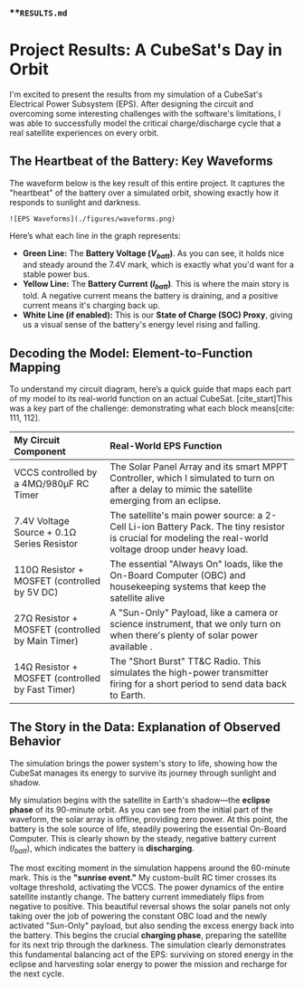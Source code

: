 
### **`RESULTS.md` 

# Project Results: A CubeSat's Day in Orbit

I'm excited to present the results from my simulation of a CubeSat's Electrical Power Subsystem (EPS). After designing the circuit and overcoming some interesting challenges with the software's limitations, I was able to successfully model the critical charge/discharge cycle that a real satellite experiences on every orbit.

## The Heartbeat of the Battery: Key Waveforms

The waveform below is the key result of this entire project. It captures the "heartbeat" of the battery over a simulated orbit, showing exactly how it responds to sunlight and darkness.


`![EPS Waveforms](./figures/waveforms.png)`

Here’s what each line in the graph represents:
* **Green Line:** The **Battery Voltage ($V_{batt}$)**. As you can see, it holds nice and steady around the 7.4V mark, which is exactly what you'd want for a stable power bus.
* **Yellow Line:** The **Battery Current ($I_{batt}$)**. This is where the main story is told. A negative current means the battery is draining, and a positive current means it's charging back up.
* **White Line (if enabled):** This is our **State of Charge (SOC) Proxy**, giving us a visual sense of the battery's energy level rising and falling.

## Decoding the Model: Element-to-Function Mapping

To understand my circuit diagram, here’s a quick guide that maps each part of my model to its real-world function on an actual CubeSat. [cite_start]This was a key part of the challenge: demonstrating what each block means[cite: 111, 112].

| My Circuit Component | Real-World EPS Function |
| :--- | :--- |
| VCCS controlled by a 4MΩ/980µF RC Timer | The Solar Panel Array and its smart MPPT Controller, which I simulated to turn on after a delay to mimic the satellite emerging from an eclipse. |
| 7.4V Voltage Source + 0.1Ω Series Resistor | The satellite's main power source: a 2-Cell Li-ion Battery Pack. The tiny resistor is crucial for modeling the real-world voltage droop under heavy load. |
| 110Ω Resistor + MOSFET (controlled by 5V DC)| The essential "Always On" loads, like the On-Board Computer (OBC) and housekeeping systems that keep the satellite alive  |
| 27Ω Resistor + MOSFET (controlled by Main Timer)| A "Sun-Only" Payload, like a camera or science instrument, that we only turn on when there's plenty of solar power available . |
| 14Ω Resistor + MOSFET (controlled by Fast Timer)| The "Short Burst" TT&C Radio. This simulates the high-power transmitter firing for a short period to send data back to Earth. |

## The Story in the Data: Explanation of Observed Behavior

The simulation brings the power system's story to life, showing how the CubeSat manages its energy to survive its journey through sunlight and shadow.

My simulation begins with the satellite in Earth's shadow—the **eclipse phase** of its 90-minute orbit. As you can see from the initial part of the waveform, the solar array is offline, providing zero power. At this point, the battery is the sole source of life, steadily powering the essential On-Board Computer. This is clearly shown by the steady, negative battery current ($I_{batt}$), which indicates the battery is **discharging**.

The most exciting moment in the simulation happens around the 60-minute mark. This is the **"sunrise event."** My custom-built RC timer crosses its voltage threshold, activating the VCCS. The power dynamics of the entire satellite instantly change. The battery current immediately flips from negative to positive. This beautiful reversal shows the solar panels not only taking over the job of powering the constant OBC load and the newly activated "Sun-Only" payload, but also sending the excess energy back into the battery. This begins the crucial **charging phase**, preparing the satellite for its next trip through the darkness. The simulation clearly demonstrates this fundamental balancing act of the EPS: surviving on stored energy in the eclipse and harvesting solar energy to power the mission and recharge for the next cycle.
